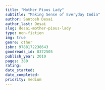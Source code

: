 ```yaml
---
title: "Mother Pious Lady"
subtitle: "Making Sense of Everyday India"
author: Santosh Desai
author_last: Desai
slug: desai-mother-pious-lady
type: non-fiction
img: true
genre: other
isbn: 9788172238643
goodreads_id: 8372505
publish_year: 2010
pages: 380
rating: 
date_started:
date_completed:
priority: medium
---
```

